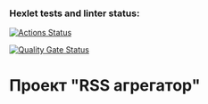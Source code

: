 ### Hexlet tests and linter status:
[![Actions Status](https://github.com/Andrey-Ryabchikov/frontend-project-11/actions/workflows/hexlet-check.yml/badge.svg)](https://github.com/Andrey-Ryabchikov/frontend-project-11/actions)

[![Quality Gate Status](https://sonarcloud.io/api/project_badges/measure?project=Andrey-Ryabchikov_frontend-project-11&metric=alert_status)](https://sonarcloud.io/summary/new_code?id=Andrey-Ryabchikov_frontend-project-11)

# Проект "RSS агрегатор"

